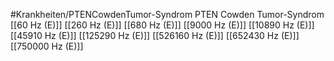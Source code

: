 #Krankheiten/PTENCowdenTumor-Syndrom
PTEN Cowden Tumor-Syndrom
[[60 Hz (E)]]
[[260 Hz (E)]]
[[680 Hz (E)]]
[[9000 Hz (E)]]
[[10890 Hz (E)]]
[[45910 Hz (E)]]
[[125290 Hz (E)]]
[[526160 Hz (E)]]
[[652430 Hz (E)]]
[[750000 Hz (E)]]